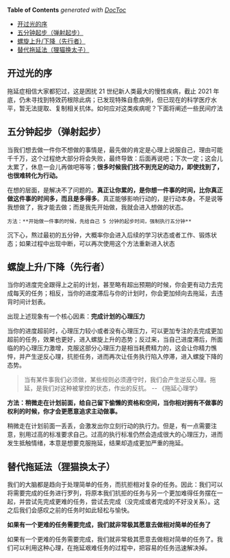 <!-- START doctoc generated TOC please keep comment here to allow auto update -->
<!-- DON'T EDIT THIS SECTION, INSTEAD RE-RUN doctoc TO UPDATE -->
**Table of Contents**  *generated with [DocToc](https://github.com/thlorenz/doctoc)*

- [开过光的序](#%E5%BC%80%E8%BF%87%E5%85%89%E7%9A%84%E5%BA%8F)
- [五分钟起步（弹射起步）](#%E4%BA%94%E5%88%86%E9%92%9F%E8%B5%B7%E6%AD%A5%E5%BC%B9%E5%B0%84%E8%B5%B7%E6%AD%A5)
- [螺旋上升/下降（先行者）](#%E8%9E%BA%E6%97%8B%E4%B8%8A%E5%8D%87%E4%B8%8B%E9%99%8D%E5%85%88%E8%A1%8C%E8%80%85)
- [替代拖延法（狸猫换太子）](#%E6%9B%BF%E4%BB%A3%E6%8B%96%E5%BB%B6%E6%B3%95%E7%8B%B8%E7%8C%AB%E6%8D%A2%E5%A4%AA%E5%AD%90)

<!-- END doctoc generated TOC please keep comment here to allow auto update -->

## 开过光的序

拖延症相信大家都犯过，这是困扰 21 世纪新人类最大的慢性疾病，截止 2021 年底，仍未寻找到特效药根除此病；已发现特殊自愈病例，但已现在的科学医疗水平，暂无法提取、复制相关抗体。如何应对这类疾病呢？下面将阐述一些民间疗法

## 五分钟起步（弹射起步）

当我们想去做一件你不想做的事情是，最先做的肯定是心理上说服自己，理由可能千千万，这个过程绝大部分将会失败，最终导致：后面再说吧；下次一定；这会儿太累了，休息一会儿再做吧等等；**很多时候我们找不到充足的动力，即使找到了，也很难转化为行动。**

在想的层面，是解决不了问题的。**真正让你累的，是你想一件事的时间，比你真正做这件事的时间多，而且是多得多**。真正能够影响行动的，是行动本身。不是说等我想做了，我才能去做；而是我先开始做，我就会进入想做的状态。

```
方法：**开始做一件事的时候，先给自己 5 分钟的起步时间，强制执行五分钟**
```

沉下心，熬过最初的五分钟，大概率你会进入后续的学习状态或者工作、锻炼状态；如果过程中出现中断，可以再次使用这个方法重新进入状态

## 螺旋上升/下降（先行者）

当你的进度完全跟得上之前的计划，甚至略有超出预期的时候，你会更有动力去完成每天的任务；相反，当你的进度滞后与你的计划时，你会更加倾向去拖延，去违背时间计划表。

出现上述现象有一个核心因素：**完成计划的心理压力**

当你的进度超前时，心理压力较小或者没有心理压力，可以更加专注的去完成更加超前的任务，效果也更好，进入螺旋上升的态势；反过来，当自己进度滞后，所面临的的心理压力激增，克服这部分心理压力是相当耗费精力的，这会让你精力憔悴，并产生逆反心理，抗拒任务，进而再次让任务执行陷入停滞，进入螺旋下降的态势。

> 当有某件事我们必须做，某些规则必须遵守时，我们会产生逆反心理。拖延，是我们对这种被掌控的状态，作出的反抗。 -- 《拖延心理学》

**方法：稍微走在计划前面，给自己留下偷懒的资格和空间，当你相对拥有不做事的权利的时候，你才会更愿意追求主动做事。**

稍微走在计划前面一丢丢，会激发出你立刻行动的执行力。但是，有一点需要注意，别用过高的标准要求自己。过高的执行标准仍然会造成很大的心理压力，进而发生抵触情绪，本意是想要克服拖延，结果却造成更加严重的拖延。

## 替代拖延法（狸猫换太子）

我们的大脑都是趋向于处理简单的任务，而抗拒相对复杂的任务。因此：我们可以将需要完成的任务进行罗列，将原本我们抗拒的任务与另一个更加难得任务摆在一起，并尝试先完成更难的任务，尝试去完成（没完成或者完成的不好没关系）。这之后我们会感叹之前的任务时如此轻松与愉快。

**如果有一个更难的任务需要完成，我们就非常极其愿意去做相对简单的任务了**

如果有一个更难的任务需要完成，我们就非常极其愿意去做相对简单的任务了。我们可以利用这种心理，在拖延艰难任务的过程中，把容易的任务迅速解决掉。
